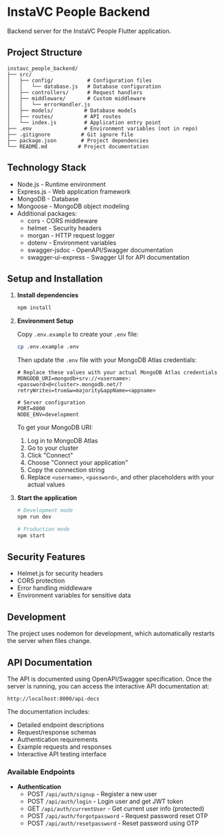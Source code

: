 # InstaVC People Backend

Backend server for the InstaVC People Flutter application.

## Project Structure

```
instavc_people_backend/
├── src/
│   ├── config/           # Configuration files
│   │   └── database.js   # Database configuration
│   ├── controllers/      # Request handlers
│   ├── middleware/       # Custom middleware
│   │   └── errorHandler.js
│   ├── models/          # Database models
│   ├── routes/          # API routes
│   └── index.js         # Application entry point
├── .env                 # Environment variables (not in repo)
├── .gitignore          # Git ignore file
├── package.json        # Project dependencies
└── README.md          # Project documentation
```

## Technology Stack

- Node.js - Runtime environment
- Express.js - Web application framework
- MongoDB - Database
- Mongoose - MongoDB object modeling
- Additional packages:
  - cors - CORS middleware
  - helmet - Security headers
  - morgan - HTTP request logger
  - dotenv - Environment variables
  - swagger-jsdoc - OpenAPI/Swagger documentation
  - swagger-ui-express - Swagger UI for API documentation

## Setup and Installation

1. **Install dependencies**
   ```bash
   npm install
   ```

2. **Environment Setup**
   
   Copy `.env.example` to create your `.env` file:
   ```bash
   cp .env.example .env
   ```
   
   Then update the `.env` file with your MongoDB Atlas credentials:
   ```
   # Replace these values with your actual MongoDB Atlas credentials
   MONGODB_URI=mongodb+srv://<username>:<password>@<cluster>.mongodb.net/?retryWrites=true&w=majority&appName=<appname>
   
   # Server configuration
   PORT=8000
   NODE_ENV=development
   ```
   
   To get your MongoDB URI:
   1. Log in to MongoDB Atlas
   2. Go to your cluster
   3. Click "Connect"
   4. Choose "Connect your application"
   5. Copy the connection string
   6. Replace `<username>`, `<password>`, and other placeholders with your actual values

3. **Start the application**
   ```bash
   # Development mode
   npm run dev

   # Production mode
   npm start
   ```

## Security Features

- Helmet.js for security headers
- CORS protection
- Error handling middleware
- Environment variables for sensitive data

## Development

The project uses nodemon for development, which automatically restarts the server when files change.

## API Documentation

The API is documented using OpenAPI/Swagger specification. Once the server is running, you can access the interactive API documentation at:

```
http://localhost:8000/api-docs
```

The documentation includes:
- Detailed endpoint descriptions
- Request/response schemas
- Authentication requirements
- Example requests and responses
- Interactive API testing interface

### Available Endpoints

- **Authentication**
  - POST `/api/auth/signup` - Register a new user
  - POST `/api/auth/login` - Login user and get JWT token
  - GET `/api/auth/currentUser` - Get current user info (protected)
  - POST `/api/auth/forgotpassword` - Request password reset OTP
  - POST `/api/auth/resetpassword` - Reset password using OTP
